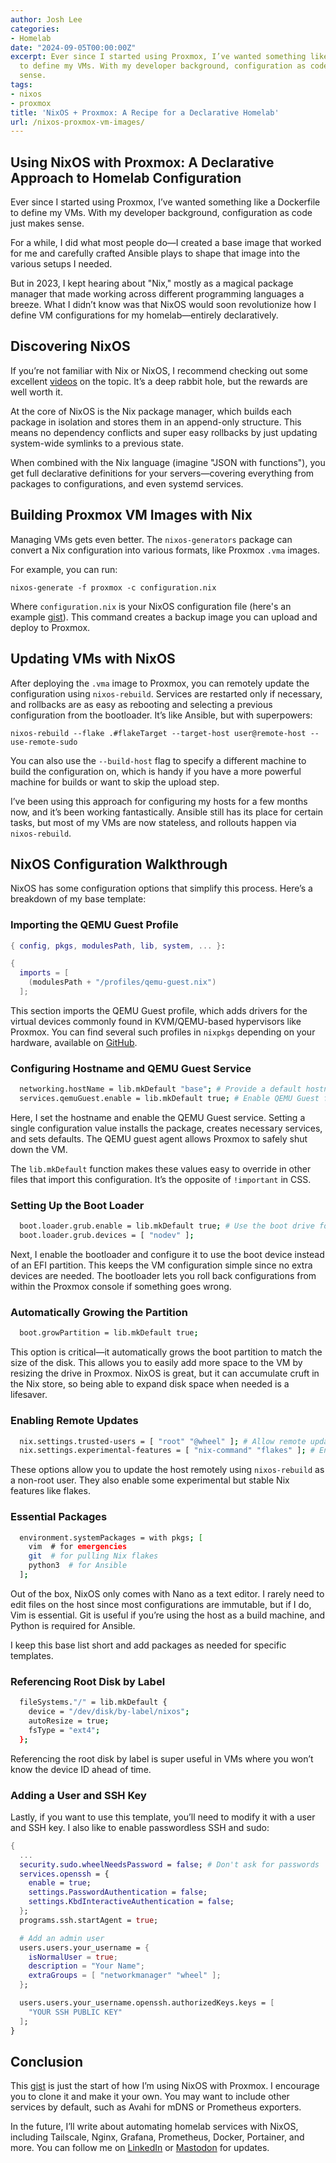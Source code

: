 ```yaml
---
author: Josh Lee
categories:
- Homelab
date: "2024-09-05T00:00:00Z"
excerpt: Ever since I started using Proxmox, I’ve wanted something like a Dockerfile
  to define my VMs. With my developer background, configuration as code just makes
  sense.
tags:
- nixos
- proxmox
title: 'NixOS + Proxmox: A Recipe for a Declarative Homelab'
url: /nixos-proxmox-vm-images/
---
```

## Using NixOS with Proxmox: A Declarative Approach to Homelab Configuration

Ever since I started using Proxmox, I’ve wanted something like a Dockerfile to define my VMs. With my developer background, configuration as code just makes sense.

For a while, I did what most people do—I created a base image that worked for me and carefully crafted Ansible plays to shape that image into the various setups I needed.

But in 2023, I kept hearing about "Nix," mostly as a magical package manager that made working across different programming languages a breeze. What I didn’t know was that NixOS would soon revolutionize how I define VM configurations for my homelab—entirely declaratively.

## Discovering NixOS

If you’re not familiar with Nix or NixOS, I recommend checking out some excellent [videos](https://www.youtube.com/watch?v=CwfKlX3rA6E) on the topic. It’s a deep rabbit hole, but the rewards are well worth it.

At the core of NixOS is the Nix package manager, which builds each package in isolation and stores them in an append-only structure. This means no dependency conflicts and super easy rollbacks by just updating system-wide symlinks to a previous state.

When combined with the Nix language (imagine "JSON with functions"), you get full declarative definitions for your servers—covering everything from packages to configurations, and even systemd services.

## Building Proxmox VM Images with Nix

Managing VMs gets even better. The `nixos-generators` package can convert a Nix configuration into various formats, like Proxmox `.vma` images.

For example, you can run:

```
nixos-generate -f proxmox -c configuration.nix
```

Where `configuration.nix` is your NixOS configuration file (here's an example [gist](https://gist.github.com/joshleecreates/e6892ca21b0e6b7c24d96ca2a24bf23e)). This command creates a backup image you can upload and deploy to Proxmox.

## Updating VMs with NixOS

After deploying the `.vma` image to Proxmox, you can remotely update the configuration using `nixos-rebuild`. Services are restarted only if necessary, and rollbacks are as easy as rebooting and selecting a previous configuration from the bootloader. It’s like Ansible, but with superpowers:

```
nixos-rebuild --flake .#flakeTarget --target-host user@remote-host --use-remote-sudo
```

You can also use the `--build-host` flag to specify a different machine to build the configuration on, which is handy if you have a more powerful machine for builds or want to skip the upload step.

I’ve been using this approach for configuring my hosts for a few months now, and it’s been working fantastically. Ansible still has its place for certain tasks, but most of my VMs are now stateless, and rollouts happen via `nixos-rebuild`.

## NixOS Configuration Walkthrough

NixOS has some configuration options that simplify this process. Here’s a breakdown of my base template:

### Importing the QEMU Guest Profile

```nix
{ config, pkgs, modulesPath, lib, system, ... }:

{
  imports = [
    (modulesPath + "/profiles/qemu-guest.nix")
  ];
```

This section imports the QEMU Guest profile, which adds drivers for the virtual devices commonly found in KVM/QEMU-based hypervisors like Proxmox. You can find several such profiles in `nixpkgs` depending on your hardware, available on [GitHub](https://github.com/NixOS/nixpkgs/tree/master/nixos/modules/profiles).

### Configuring Hostname and QEMU Guest Service

```bash
  networking.hostName = lib.mkDefault "base"; # Provide a default hostname
  services.qemuGuest.enable = lib.mkDefault true; # Enable QEMU Guest for Proxmox
```

Here, I set the hostname and enable the QEMU Guest service. Setting a single configuration value installs the package, creates necessary services, and sets defaults. The QEMU guest agent allows Proxmox to safely shut down the VM.

The `lib.mkDefault` function makes these values easy to override in other files that import this configuration. It’s the opposite of `!important` in CSS.

### Setting Up the Boot Loader

```bash
  boot.loader.grub.enable = lib.mkDefault true; # Use the boot drive for GRUB
  boot.loader.grub.devices = [ "nodev" ];
```

Next, I enable the bootloader and configure it to use the boot device instead of an EFI partition. This keeps the VM configuration simple since no extra devices are needed. The bootloader lets you roll back configurations from within the Proxmox console if something goes wrong.

### Automatically Growing the Partition

```bash
  boot.growPartition = lib.mkDefault true;
```

This option is critical—it automatically grows the boot partition to match the size of the disk. This allows you to easily add more space to the VM by resizing the drive in Proxmox. NixOS is great, but it can accumulate cruft in the Nix store, so being able to expand disk space when needed is a lifesaver.

### Enabling Remote Updates

```bash
  nix.settings.trusted-users = [ "root" "@wheel" ]; # Allow remote updates
  nix.settings.experimental-features = [ "nix-command" "flakes" ]; # Enable flakes
```

These options allow you to update the host remotely using `nixos-rebuild` as a non-root user. They also enable some experimental but stable Nix features like flakes.

### Essential Packages

```bash
  environment.systemPackages = with pkgs; [
    vim  # for emergencies
    git  # for pulling Nix flakes
    python3  # for Ansible
  ];
```

Out of the box, NixOS only comes with Nano as a text editor. I rarely need to edit files on the host since most configurations are immutable, but if I do, Vim is essential. Git is useful if you’re using the host as a build machine, and Python is required for Ansible.

I keep this base list short and add packages as needed for specific templates.

### Referencing Root Disk by Label

```bash
  fileSystems."/" = lib.mkDefault {
    device = "/dev/disk/by-label/nixos";
    autoResize = true;
    fsType = "ext4";
  };
```

Referencing the root disk by label is super useful in VMs where you won’t know the device ID ahead of time.

### Adding a User and SSH Key

Lastly, if you want to use this template, you’ll need to modify it with a user and SSH key. I also like to enable passwordless SSH and sudo:

```nix
{
  ...
  security.sudo.wheelNeedsPassword = false; # Don't ask for passwords
  services.openssh = {
    enable = true;
    settings.PasswordAuthentication = false;
    settings.KbdInteractiveAuthentication = false;
  };
  programs.ssh.startAgent = true;

  # Add an admin user
  users.users.your_username = {
    isNormalUser = true;
    description = "Your Name";
    extraGroups = [ "networkmanager" "wheel" ];
  };

  users.users.your_username.openssh.authorizedKeys.keys = [
    "YOUR SSH PUBLIC KEY"
  ];
}
```

## Conclusion

This [gist](https://gist.github.com/joshleecreates/e6892ca21b0e6b7c24d96ca2a24bf23e) is just the start of how I’m using NixOS with Proxmox. I encourage you to clone it and make it your own. You may want to include other services by default, such as Avahi for mDNS or Prometheus exporters.

In the future, I’ll write about automating homelab services with NixOS, including Tailscale, Nginx, Grafana, Prometheus, Docker, Portainer, and more. You can follow me on [LinkedIn](https://www.linkedin.com/in/joshuamlee/) or [Mastodon](https://hachyderm.io/@joshleecreates) for updates.
